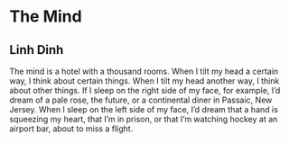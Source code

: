 # The Mind
## Linh Dinh
The mind is a hotel with a thousand rooms. When I tilt my head a certain way,
I think about certain things. When I tilt my head another way, I think about
other things. If I sleep on the right side of my face, for example, I’d dream
of a pale rose, the future, or a continental diner in Passaic, New Jersey.
When I sleep on the left side of my face, I’d dream that a hand is squeezing
my heart, that I’m in prison, or that I’m watching hockey at an airport bar,
about to miss a flight.